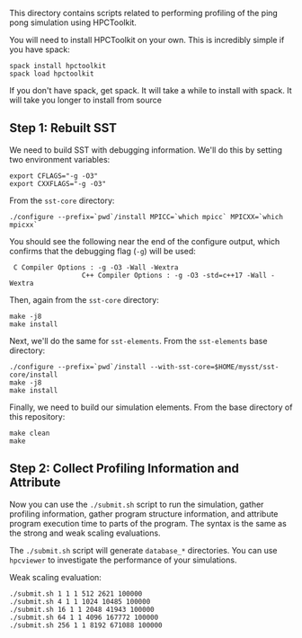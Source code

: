 This directory contains scripts related to performing profiling of the ping pong simulation using HPCToolkit.

You will need to install HPCToolkit on your own. This is incredibly simple if you have spack:
```
spack install hpctoolkit
spack load hpctoolkit
```

If you don't have spack, get spack. It will take a while to install with spack. It will take you longer to install from source

## Step 1: Rebuilt SST

We need to build SST with debugging information. We'll do this by setting two environment variables:
```
export CFLAGS="-g -O3"
export CXXFLAGS="-g -O3"
```

From the `sst-core` directory:
```
./configure --prefix=`pwd`/install MPICC=`which mpicc` MPICXX=`which mpicxx`
```
You should see the following near the end of the configure output, which confirms that the debugging flag (`-g`) will be used:
```
 C Compiler Options : -g -O3 -Wall -Wextra
                  C++ Compiler Options : -g -O3 -std=c++17 -Wall -Wextra
```

Then, again from the `sst-core` directory:
```
make -j8
make install
```

Next, we'll do the same for `sst-elements`. From the `sst-elements` base directory:
```
./configure --prefix=`pwd`/install --with-sst-core=$HOME/mysst/sst-core/install
make -j8
make install
```

Finally, we need to build our simulation elements. From the base directory of this repository:
```
make clean
make
```

## Step 2: Collect Profiling Information and Attribute

Now you can use the `./submit.sh` script to run the simulation, gather profiling information, gather program structure information, and attribute program execution time to parts of the program. The syntax is the same as the strong and weak scaling evaluations. 

The `./submit.sh` script will generate `database_*` directories. You can use `hpcviewer` to investigate the performance of your simulations.

Weak scaling evaluation:
```
./submit.sh 1 1 1 512 2621 100000
./submit.sh 4 1 1 1024 10485 100000
./submit.sh 16 1 1 2048 41943 100000
./submit.sh 64 1 1 4096 167772 100000
./submit.sh 256 1 1 8192 671088 100000
```